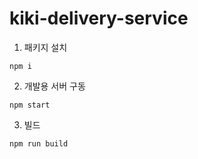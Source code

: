 # kiki-delivery-service
1. 패키지 설치
```
npm i
```

2. 개발용 서버 구동
```
npm start
```

3. 빌드
```
npm run build
```
